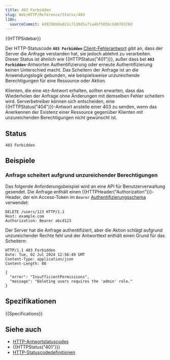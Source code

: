 ```yaml
---
title: 403 Forbidden
slug: Web/HTTP/Reference/Status/403
l10n:
  sourceCommit: 4d929bb0a021c7130d5a71a4bf505bcb8070378d
---
```


{{HTTPSidebar}}

Der HTTP-Statuscode **`403 Forbidden`** [Client-Fehlerantwort](/de/docs/Web/HTTP/Reference/Status#client_error_responses) gibt an, dass der Server die Anfrage verstanden hat, sie jedoch ablehnt zu verarbeiten. Dieser Status ist ähnlich wie {{HTTPStatus("401")}}, außer dass bei **`403 Forbidden`**-Antworten Authentifizierung oder erneute Authentifizierung keinen Unterschied macht. Das Scheitern der Anfrage ist an die Anwendungslogik gebunden, wie beispielsweise unzureichende Berechtigungen für eine Ressource oder Aktion.

Klienten, die eine `403`-Antwort erhalten, sollten erwarten, dass das Wiederholen der Anfrage ohne Änderungen mit demselben Fehler scheitern wird. Serverbetreiber können sich entscheiden, eine {{HTTPStatus("404")}}-Antwort anstelle einer 403 zu senden, wenn das Anerkennen der Existenz einer Ressource gegenüber Klienten mit unzureichenden Berechtigungen nicht gewünscht ist.

## Status

```http
403 Forbidden
```

## Beispiele

### Anfrage scheitert aufgrund unzureichender Berechtigungen

Das folgende Anforderungsbeispiel wird an eine API für Benutzerverwaltung gesendet. Die Anfrage enthält einen {{HTTPHeader("Authorization")}}-Header, der ein Access-Token im `Bearer` [Authentifizierungsschema](/de/docs/Web/HTTP/Guides/Authentication#authentication_schemes) verwendet:

```http
DELETE /users/123 HTTP/1.1
Host: example.com
Authorization: Bearer abcd123
```

Der Server hat die Anfrage authentifiziert, aber die Aktion schlägt aufgrund unzureichender Rechte fehl und der Antworttext enthält einen Grund für das Scheitern:

```http
HTTP/1.1 403 Forbidden
Date: Tue, 02 Jul 2024 12:56:49 GMT
Content-Type: application/json
Content-Length: 88

{
  "error": "InsufficientPermissions",
  "message": "Deleting users requires the 'admin' role."
}
```

## Spezifikationen

{{Specifications}}

## Siehe auch

- [HTTP-Antwortstatuscodes](/de/docs/Web/HTTP/Reference/Status)
- {{HTTPStatus("401")}}
- [HTTP-Statuscodedefinitionen](https://httpwg.org/specs/rfc9110.html#status.403)
